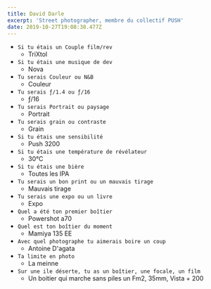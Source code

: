 ```yaml
---
title: David Darle
excerpt: 'Street photographer, membre du collectif PUSH'
date: 2019-10-27T19:08:38.477Z
---
```

* ```Si tu étais un Couple film/rev```
  * TriXtol
* ```Si tu étais une musique de dev```
  * Nova
* ```Tu serais Couleur ou N&B```
  * Couleur
* ```Tu serais ƒ/1.4 ou ƒ/16```
  * ƒ/16
* ```Tu serais Portrait ou paysage```
  * Portrait
* ```Tu serais grain ou contraste```
  * Grain
* ```Si tu étais une sensibilité```
  * Push 3200
* ```Si tu étais une température de révélateur```
  * 30°C
* ```Si tu étais une bière```
  * Toutes les IPA
* ```Tu serais un bon print ou un mauvais tirage```
  * Mauvais tirage
* ```Tu serais une expo ou un livre```
  * Expo
* ```Quel a été ton premier boîtier```
  * Powershot a70
* ```Quel est ton boîtier du moment```
  * Mamiya 135 EE
* ```Avec quel photographe tu aimerais boire un coup```
  * Antoine D'agata
* ```Ta limite en photo```
  * La meinne
* ```Sur une ile déserte, tu as un boîtier, une focale, un film```
  * Un boitier qui marche sans piles un Fm2, 35mm, Vista + 200 
